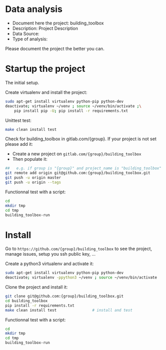 # Data analysis
- Document here the project: building_toolbox
- Description: Project Description
- Data Source:
- Type of analysis:

Please document the project the better you can.

# Startup the project

The initial setup.

Create virtualenv and install the project:
```bash
sudo apt-get install virtualenv python-pip python-dev
deactivate; virtualenv ~/venv ; source ~/venv/bin/activate ;\
    pip install pip -U; pip install -r requirements.txt
```

Unittest test:
```bash
make clean install test
```

Check for building_toolbox in gitlab.com/{group}.
If your project is not set please add it:

- Create a new project on `gitlab.com/{group}/building_toolbox`
- Then populate it:

```bash
##   e.g. if group is "{group}" and project_name is "building_toolbox"
git remote add origin git@github.com:{group}/building_toolbox.git
git push -u origin master
git push -u origin --tags
```

Functionnal test with a script:

```bash
cd
mkdir tmp
cd tmp
building_toolbox-run
```

# Install

Go to `https://github.com/{group}/building_toolbox` to see the project, manage issues,
setup you ssh public key, ...

Create a python3 virtualenv and activate it:

```bash
sudo apt-get install virtualenv python-pip python-dev
deactivate; virtualenv -ppython3 ~/venv ; source ~/venv/bin/activate
```

Clone the project and install it:

```bash
git clone git@github.com:{group}/building_toolbox.git
cd building_toolbox
pip install -r requirements.txt
make clean install test                # install and test
```
Functionnal test with a script:

```bash
cd
mkdir tmp
cd tmp
building_toolbox-run
```
